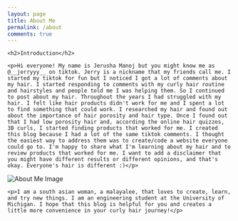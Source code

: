 ```yaml
---
layout: page
title: About Me
permalink: /about
comments: true
---
```


<div class="row justify-content-between">
  <div class="col-md-8 pr-5">

    <h2>Introduction</h2>

    <p>Hi everyone! My name is Jerusha Manoj but you might know me as @__jerryyy__ on tiktok. Jerry is a nickname that my friends call me. I started my tiktok for fun but I noticed I got a lot of comments about my hair. I started responding to comments with my curly hair routine and hairstyles and people told me I was helping them. So I continued to post about my hair. Throughout the years I had struggled with my hair. I felt like hair products didn't work for me and I spent a lot to find something that could work. I researched my hair and found out about the importance of hair porosity and hair type. Once I found out that I had low porosity hair and, according the online hair quizzes, 3B curls, I started finding products that worked for me. I created this blog because I had a lot of the same tiktok comments. I thought the easiest way to address them was to create/code a website everyone could go to. I'm happy to share what I'm learning about my hair and to review products that worked for me. I want to add a disclaimer that you might have different results or different opinions, and that's okay. Everyone's hair is different :)</p>


![About Me Image](/assets/img/about-me-1.png)



    <p>I am a south asian woman, a malayalee, that loves to create, learn, and try new things. I am an engineering student at the University of Michigan. I hope that this blog is helpful for you and creates a little more convenience in your curly hair journey!</p>

  </div>
</div>
